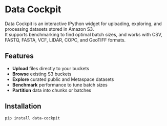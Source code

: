 # Data Cockpit

Data Cockpit is an interactive IPython widget for uploading, exploring, and processing datasets stored in Amazon S3.  
It supports benchmarking to find optimal batch sizes, and works with CSV, FASTQ, FASTA, VCF, LIDAR, COPC, and GeoTIFF formats.

## Features

- **Upload** files directly to your buckets  
- **Browse** existing S3 buckets  
- **Explore** curated public and Metaspace datasets  
- **Benchmark** performance to tune batch sizes  
- **Partition** data into chunks or batches  

## Installation

```bash
pip install data-cockpit

